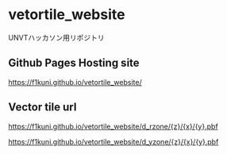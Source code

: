 # vetortile_website
UNVTハッカソン用リポジトリ

## Github Pages Hosting site
https://f1kuni.github.io/vetortile_website/

## Vector tile url
https://f1kuni.github.io/vetortile_website/d_rzone/{z}/{x}/{y}.pbf

https://f1kuni.github.io/vetortile_website/d_yzone/{z}/{x}/{y}.pbf
